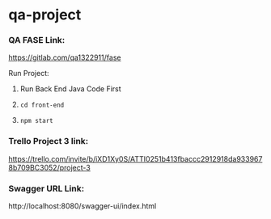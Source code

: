 # qa-project

### QA FASE Link:

https://gitlab.com/qa1322911/fase

Run Project:

1. Run Back End Java Code First

2. ``cd front-end``

3. ``npm start``

### Trello Project 3 link:

https://trello.com/invite/b/iXD1Xy0S/ATTI0251b413fbaccc2912918da9339678b709BC3052/project-3

### Swagger URL Link:

http://localhost:8080/swagger-ui/index.html
